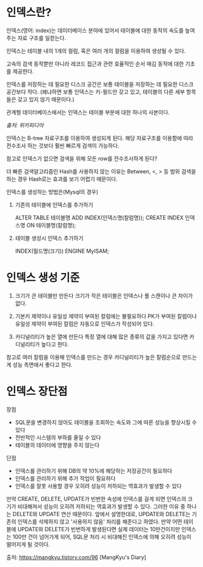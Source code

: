 # 인덱스란?
인덱스(영어: index)는 데이터베이스 분야에 있어서 테이블에 대한 동작의 속도를 높여주는 자료 구조를 일컫는다.

인덱스는 테이블 내의 1개의 컬럼, 혹은 여러 개의 컬럼을 이용하여 생성될 수 있다.

고속의 검색 동작뿐만 아니라 레코드 접근과 관련 효율적인 순서 매김 동작에 대한 기초를 제공한다.

인덱스를 저장하는 데 필요한 디스크 공간은 보통 테이블을 저장하는 데 필요한 디스크 공간보다 작다.
(왜냐하면 보통 인덱스는 키-필드만 갖고 있고, 테이블의 다른 세부 항목들은 갖고 있지 않기 때문이다.) 

관계형 데이터베이스에서는 인덱스는 테이블 부분에 대한 하나의 사본이다.

*출처: 위키피디아*

인덱스는 B-tree 자료구조를 이용하여 생성되게 된다. 해당 자료구조를 이용함에 따라 전수조사 하는 것보다 훨씬 빠르게 검색이 가능하다.

참고로 인덱스가 없으면 검색을 위해 모든 row를 전수조사하게 된다?

더 빠른 검색알고리즘인 Hash를 사용하지 않는 이유는 Between, <, > 등 범위 검색을 하는 경우 Hash로는 효과를 보기 어렵기 때문이다.

인덱스를 생성하는 방법은(Mysql의 경우) 

1. 기존의 테이블에 인덱스를 추가하기

    ALTER TABLE 테이블명 ADD INDEX(인덱스명(칼럼명));
    CREATE INDEX 인덱스명 ON 테이블명(칼럼명);

2. 테이블 생성시 인덱스 추가하기

    INDEX(필드명(크기)) ENGINE MyISAM;


# 인덱스 생성 기준
1. 크기가 큰 테이블만 만든다
크기가 작은 테이블은 인덱스나 풀 스캔이나 큰 차이가 없다.

2. 기본키 제약이나 유일성 제약이 부여된 칼럼에는 불필요하다
PK가 부여된 칼럼이나 유일성 제약이 부여된 칼럼은 자동으로 인덱스가 작성되어 있다.

3. 카디널리티가 높은 열에 만든다
특정 열에 대해 많은 종류의 값을 가지고 있다면 카디널리티가 높다고 한다. 

참고로 여러 칼럼을 이용해 인덱스를 만드는 경우 카디널리티가 높은 칼럼순으로 만드는게 성능 측면에서 좋다고 한다.


# 인덱스 장단점
장점 
* SQL문을 변경하지 않아도 테이블을 조회하는 속도와 그에 따른 성능을 향상시킬 수 있다
* 전반적인 시스템의 부하를 줄일 수 있다
* 테이블의 데이터에 영향을 주지 않는다

단점
* 인덱스를 관리하기 위해 DB의 약 10%에 해당하는 저장공간이 필요하다
* 인덱스를 관리하기 위해 추가 작업이 필요하다
* 인덱스를 잘못 사용할 경우 오히려 성능이 저하되는 역효과가 발생할 수 있다

만약 CREATE, DELETE, UPDATE가 빈번한 속성에 인덱스를 걸게 되면 인덱스의 크기가 비대해져서 성능이 오히려 저하되는 역효과가 발생할 수 있다. 그러한 이유 중 하나는 DELETE와 UPDATE 연산 때문이다. 앞에서 설명한대로, UPDATE와 DELETE는 기존의 인덱스를 삭제하지 않고 '사용하지 않음' 처리를 해준다고 하였다. 만약 어떤 테이블에 UPDATE와 DELETE가 빈번하게 발생된다면 실제 데이터는 10만건이지만 인덱스는 100만 건이 넘어가게 되어, SQL문 처리 시 비대해진 인덱스에 의해 오히려 성능이 떨어지게 될 것이다. 

출처: https://mangkyu.tistory.com/96 [MangKyu's Diary]

